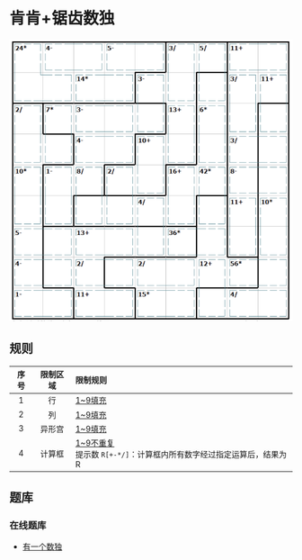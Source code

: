 # 肯肯+锯齿数独
<!-- START doctoc generated TOC please keep comment here to allow auto update -->
<!-- DON'T EDIT THIS SECTION, INSTEAD RE-RUN doctoc TO UPDATE -->

<!-- END doctoc generated TOC please keep comment here to allow auto update -->

![题](../../../images/sudoku/肯肯+锯齿数独.png)

## 规则

| 序号  | 限制区域 | 限制规则                                               |
|:---:|:----:|:---------------------------------------------------|
|  1  |  行   | [1~9填充]                                           |
|  2  |  列   | [1~9填充]                                           |
|  3  | 异形宫  | [1~9填充]                                           |
|  4  | 计算框  | [1~9不重复]<br/> 提示数 `R[+-*/]`：计算框内所有数字经过指定运算后，结果为 R |

## 题库

### 在线题库

- [有一个数独](https://shudu.one/killer-sudoku.php)

[1~9填充]: ../../../rules/rules.md#1to9填充
[1~9不重复]: ../../../rules/rules.md#1to9不重复
